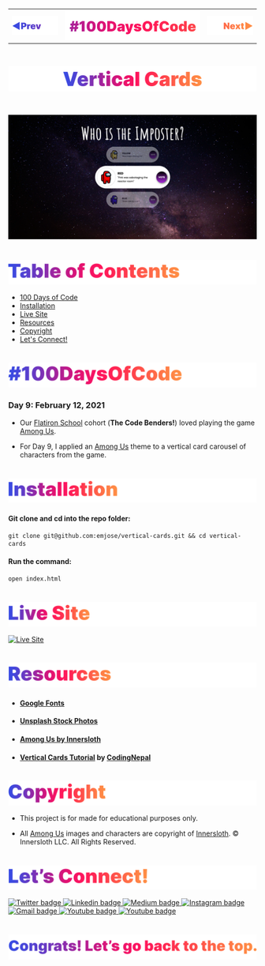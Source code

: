 <p id="header"><p>

<table><tr>
<td> <a href="https://github.com/emjose/analog-clock-2/#header"><img src="Assets/header-left.png" alt="previous" style="width: 200px;"/></a> </td>
<td> <a href="https://github.com/emjose/one-hundred/#header"><img src="Assets/header-center.png" alt="100 days of code" style="width: 580px;"/></a> </td>
<td> <a href="https://github.com/emjose/coffee-counter/#header"><img src="Assets/header-right.png" alt="next" style="width: 200px;"/></a> </td>
</tr></table>

<br>

<p id="project-title"><p>

<a href=#table-of-contents>![Vertical Cards](Assets/inter-009-vertical-cards.png)</a> 

<br>

<a href="https://emjose.github.io/vertical-cards/">![Vertical Cards](Assets/preview-009-vertical-cards.png)</a> 

#

<p id="table-of-contents"><p>

<a href=#table-of-contents>![Table of Contents](Assets/inter-toc.png)</a>  

- [100 Days of Code](#100days)
- [Installation](#installation) 
- [Live Site](#live-site)
- [Resources](#resources)
- [Copyright](#copyright)
- [Let's Connect!](#lets-connect) 

#

<p id="100days"><p>

<a href=#100days>![#100DaysOfCode](Assets/inter-100hash.png)</a>  

### Day 9: February 12, 2021
- Our <a href="https://flatironschool.com/">Flatiron School</a> cohort (**The Code Benders!**) loved playing the game <a href="https://innersloth.com/gameAmongUs.php">Among Us</a>.

- For Day 9, I applied an <a href="https://innersloth.com/gameAmongUs.php">Among Us</a> theme to a vertical card carousel of characters from the game.

#

<p id="installation"><p>

<a href=#installation>![Installation](Assets/inter-installation.png)</a>

#### Git clone and cd into the repo folder:
``` 
git clone git@github.com:emjose/vertical-cards.git && cd vertical-cards
```
#### Run the command:
```
open index.html
```

#

<p id="live-site"><p>

<a href="https://emjose.github.io/vertical-cards/">![Live Site](Assets/inter-live-site.png)</a>  

<a href="https://emjose.github.io/vertical-cards/">![Live Site](Assets/009-among-us.gif)</a>

#

<p id="resources"><p>

<a href=#resources>![Demos](Assets/inter-resources.png)</a>  

- #### [Google Fonts](https://fonts.google.com/)

- #### [Unsplash Stock Photos](https://unsplash.com/)

- #### [Among Us by Innersloth](https://innersloth.com/gameAmongUs.php)

- #### [Vertical Cards Tutorial](https://youtu.be/Gd7T5_3tjYQ) by [CodingNepal](https://www.youtube.com/channel/UCk7xIEmd3MeyhIu2StLX5yA)

#

<p id="copyright"><p>

<a href=#copyright>![Copyright](Assets/inter-copyright.png)</a>

- This project is for made for educational purposes only. 
  
- All <a href="https://innersloth.com/gameAmongUs.php">Among Us</a> images and characters are copyright of <a href="https://innersloth.com/">Innersloth</a>. © Innersloth LLC. All Rights Reserved.

#

<p id="lets-connect"><p>

<a href=#lets-connect>![Let's Connect!](Assets/inter-lets-connect.png)</a>

<p><a href="https://twitter.com/Emmanuel_Labor"><img src="https://img.shields.io/badge/twitter-%231DA1F2.svg?&style=for-the-badge&logo=twitter&logoColor=white" height=30 width=90 alt="Twitter badge"> <a href="https://www.linkedin.com/in/emmanuelpjose/"><img src="https://img.shields.io/badge/linkedin-%230064e7.svg?&style=for-the-badge&logo=linkedin&logoColor=white" height=30 width=90 alt="Linkedin badge"> <a href="https://emmanueljose.medium.com/"><img src="https://img.shields.io/badge/medium-%238700f5.svg?&style=for-the-badge&logo=medium&logoColor=white" height=30 width=90 alt="Medium badge"> <a href="https://www.instagram.com/emmanuel_jose/"><img src="https://img.shields.io/badge/instagram-%23ff0077.svg?&style=for-the-badge&logo=instagram&logoColor=white" height=30 width=90 alt="Instagram badge"> <a href="mailto:emjose@gmail.com"><img src="https://img.shields.io/badge/gmail-%23fd1745.svg?&style=for-the-badge&logo=gmail&logoColor=white" height=30 width=90 alt="Gmail badge"> <a href="https://www.youtube.com/channel/UCQdqFg-_J83jn9xJRd1W3tQ/videos"><img src="https://img.shields.io/badge/youtube-%23FF0000.svg?&style=for-the-badge&logo=youtube&logoColor=white" height=30 width=90 alt="Youtube badge"> <a href="https://github.com/emjose"><img src="https://img.shields.io/badge/github-%23ff8e44.svg?&style=for-the-badge&logo=github&logoColor=white" height=30 width=90 alt="Youtube badge"></p>

#

<a href=#header>![Back to Top](Assets/inter-congrats.png)</a>